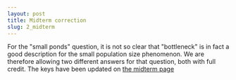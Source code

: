 ```yaml
---
layout: post
title: Midterm correction
slug: 2_midterm
---
```


For the "small ponds" question, it is not so clear that "bottleneck" is in fact a good description for the small population size phenomenon. We are therefore allowing two different answers for that question, both with full credit. The keys have been updated on [the midterm page](/midterm1.html)

